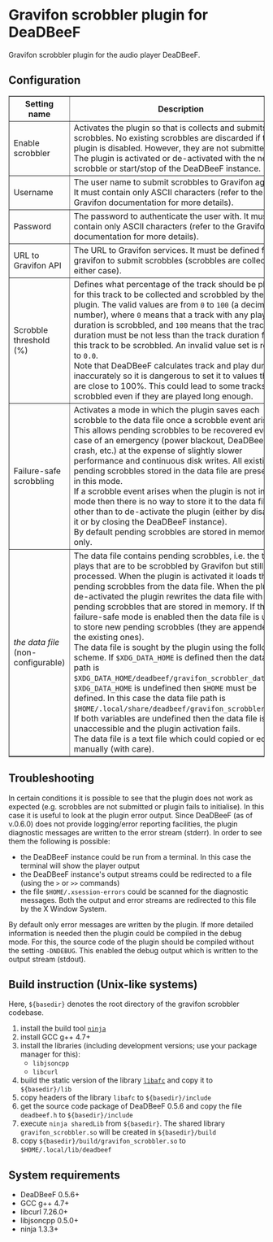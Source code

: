 Gravifon scrobbler plugin for DeaDBeeF
======================================

Gravifon scrobbler plugin for the audio player DeaDBeeF.

Configuration
-------------

<table border="1">
<thead>
	<tr><th>Setting name</th><th>Description</th><th>Default value</th></tr>
<thead>
<tbody>
	<tr><td>Enable scrobbler</td>
		<td>Activates the plugin so that is collects and submits scrobbles.
			No existing scrobbles are discarded if the plugin is disabled.
			However, they are not submitted.
			<br/>
			The plugin is activated or de-activated with the next scrobble or start/stop
			of the DeaDBeeF instance.
			</td>
		<td>Opted out (the plugin is not activated)</td></tr>
	<tr><td>Username</td>
		<td>The user name to submit scrobbles to Gravifon against.
			It must contain only ASCII characters (refer to the Gravifon documentation
			for more details).</td>
		<td><em>an empty string</em></td></tr>
	<tr><td>Password</td>
		<td>The password to authenticate the user with.
			It must contain only ASCII characters (refer to the Gravifon documentation
			for more details).</td>
		<td><em>an empty string</em></td></tr>
	<tr><td>URL to Gravifon API</td>
		<td>The URL to Gravifon services. It must be defined for gravifon to submit scrobbles
			(scrobbles are collected in either case).</td>
		<td><code>http://api.gravifon.org/v1</code></td></tr>
	<tr><td>Scrobble threshold (%)</td>
		<td>Defines what percentage of the track should be played for this track
			to be collected and scrobbled by the plugin. The valid values are from
			<code>0</code> to <code>100</code> (a decimal number), where
			<code>0</code> means that a track with any play duration is scrobbled, and
			<code>100</code> means that the track play duration must be not less than
			the track duration for this track to be scrobbled. An invalid value set is
			reset to <code>0.0</code>.
			<br/>
			Note that DeaDBeeF calculates track and play durations inaccurately so it is
			dangerous to set it to values that are close to 100%. This could lead to some
			tracks not scrobbled even if they are played long enough.</td>
		<td><code>0.0</code></td></tr>
	<tr><td>Failure-safe scrobbling</td>
		<td>Activates a mode in which the plugin saves each scrobble to the data file once
			a scrobble event arises. This allows pending scrobbles to be recovered even
			in case of an emergency (power blackout, DeaDBeeF crash, etc.) at the expense
			of slightly slower performance and continuous disk writes. All existing pending
			scrobbles stored in the data file are preserved in this mode.
			<br/>
			If a scrobble event arises when the plugin is not in this mode then there is no
			way to store it to the data file other than to de-activate the plugin (either
			by disabling it or by closing the DeaDBeeF instance).
			<br/>
			By default pending scrobbles are stored in memory only.</td>
		<td>Opted out (failure-safe scrobbling is disabled)</td></tr>
	<tr><td><em>the data file</em> (non-configurable)</td>
		<td>The data file contains pending scrobbles, i.e. the track plays that are to be
			scrobbled by Gravifon but still not processed.
			When the plugin is activated it loads the pending scrobbles from the data file.
			When the plugin is de-activated the plugin rewrites the data file with the
			pending scrobbles that are stored in memory. If the failure-safe mode is enabled
			then the data file is used to store new pending scrobbles (they are appended to
			the existing ones).
			<br/>
			The data file is sought by the plugin using the following scheme. If <code>$XDG_DATA_HOME</code>
			is defined then the data file path is <code>$XDG_DATA_HOME/deadbeef/gravifon_scrobbler_data</code>.
			If <code>$XDG_DATA_HOME</code> is undefined then <code>$HOME</code> must be defined.
			In this case the data file path is <code>$HOME/.local/share/deadbeef/gravifon_scrobbler_data</code>.
			If both variables are undefined then the data file is unaccessible and the plugin activation fails.
			<br/>
			The data file is a text file which could copied or edited manually (with care).</td>
		<td>N/A</td></tr>
</tbody>
</table>

Troubleshooting
---------------

In certain conditions it is possible to see that the plugin does not work as expected (e.g. scrobbles are not submitted
or plugin fails to initialise). In this case it is useful to look at the plugin error output. Since DeaDBeeF
(as of v.0.6.0) does not provide logging/error reporting facilities, the plugin diagnostic messages are written
to the error stream (stderr). In order to see them the following is possible:

- the DeaDBeeF instance could be run from a terminal. In this case the terminal will show the player output
- the DeaDBeeF instance's output streams could be redirected to a file (using the `>` or `>>` commands)
- the file `$HOME/.xsession-errors` could be scanned for the diagnostic messages. Both the output and error streams
are redirected to this file by the X Window System.

By default only error messages are written by the plugin. If more detailed information is needed then the plugin
could be compiled in the debug mode. For this, the source code of the plugin should be compiled without the setting
`-DNDEBUG`. This enabled the debug output which is written to the output stream (stdout).

Build instruction (Unix-like systems)
-------------------------------------

Here, `${basedir}` denotes the root directory of the gravifon scrobbler codebase.

1. install the build tool [`ninja`](https://github.com/martine/ninja)
2. install GCC g++ 4.7+
3. install the libraries (including development versions; use your package manager for this):
    * `libjsoncpp`
    * `libcurl`
4. build the static version of the library [`libafc`](https://github.com/dzidzitop/libafc) and copy it to `${basedir}/lib`
5. copy headers of the library `libafc` to `${basedir}/include`
6. get the source code package of DeaDBeeF 0.5.6 and copy the file `deadbeef.h` to `${basedir}/include`
7. execute `ninja sharedLib` from `${basedir}`. The shared library `gravifon_scrobbler.so` will be created in `${basedir}/build`
8. copy `${basedir}/build/gravifon_scrobbler.so` to `$HOME/.local/lib/deadbeef`

System requirements
-------------------

* DeaDBeeF 0.5.6+
* GCC g++ 4.7+
* libcurl 7.26.0+
* libjsoncpp 0.5.0+
* ninja 1.3.3+
